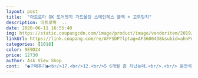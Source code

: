 ```yaml
---
layout: post 
title:  "아트로마 OK 도어엣지 가드몰딩 스테인레스 블랙 + 고무망치" 
description: 아트로마  ..
date: 2020-06-11 16:55:40 
img: https://static.coupangcdn.com/image/product/image/vendoritem/2019/02/20/3090689517/f80af82e-73a8-4fe3-8b6f-6a4447632ceb.jpg 
linkUrl: https://link.coupang.com/re/AFFSDP?lptag=AF3600438&subid=ahnPublicAsk&pageKey=1462997758&itemId=2516533731&vendorItemId=3090689517&traceid=V0-113-2487d445878d7407 
categories: [1018] 
color: 9E9D24 
price: 12730 
author: Ask View Shop 
cont:  "●구매후기●<br/>17.<br/>12.<br/>5 6개월 좀 지났는데.<br/>.<br/> 운전석 쪽 뒷문이 뻑뻑해졌다고 후기 남겼던 부분에 문제가 발생 해 재리뷰남깁니다.<br/><br/>[차량 제작할 때 문과 문 사이의 틈이 균일하지 않다는게 이런건가봐요]<br/>.<br/> ★주의사항에 나와있는 내용이군요.<br/>.<br/> 물때와 오염이 발생할 수 있으니, 주기적으로 관리해서 사용하라고... <br/>.<br/>; 이거 뺐다 꼈다 주기적으로 하실 분들만 구매하세요.<br/> ★<br/>가드가 생각보다 엄청 깊이 들어가더라구요ㅋㅋ<br/>같이 탄 언니도 소리 잘안들린다고 하더라구요ㅋㅋ<br/>고무망치에 갈색 이물질이 좀 묻어있어서 찝찝했지만 그냥 닦아서 사용했구요.<br/><br/>괜히 모양 이상한데 어거지로 끼웠다가 차 상할까봐.<br/>.<br/>ㅋ.<br/>ㅋ<br/>구매한지 3주 지난 지금에야 장착했네요.<br/><br/>그 다음 것도 그러면 또 빼고 그랬네요ㅠㅠ(4번째 사진)<br/>그래서 소리는 안났고 소리나는 분들은 고무망치로 더 두들겨보세요!!<br/>그래서 테스트해본게 아파트 지하주차장 들어갈 때 나는 경보음소리!!!<br/>그런 소리나는 차나 오토바이 지나가도 전처럼 시끄럽게 들리진 않습니다.<br/><br/>그리고 앞문에 시공하고나서 뒷문 열고 닫을때 끼는 소리 난다는 분들 계셔서 걱정했는데<br/>그리고 제품설명서가 따로 없어 시행착오가 있을 수 있어요.<br/><br/>그리고 짜르고나면 스테인레스가 모양이 너무 이상하게 되어있어서 빼고<br/>그리고, 세차+비 맞고 난 뒤 제품 틈새에 물이 장시간 고여서 변색, 부식을 가속화 시키는것 같습니다.<br/> 미세하게 부식되었던 곳에 장착했다 뺐더니 매우 심해져있네요... <br/>.<br/><br/>꼼꼼히 붙이고 다시붙이고 하였음에도 운전석쪽 뒷문이 열때마다 앞문에 장착한곳과 스쳐서 소리도 나고 뻑뻑해졌어요.<br/><br/>남자입니다, 작업시간은 30분안쪽, 꼭 손으로 눌러넣고 망치로 안때리고 앞줄을 살살당겨가며 맞춰서 망치질만해도 잘 들어갑니다 차량은 티볼리에어이구요<br/>다른 분들 후기보니, 여성임에도 쉽게하였다, 30분안에 하였다 하시는데.<br/>.<br/> 개인차이 같네요.<br/> 전 손재주가 부족한 편이라, 문짝4개 트렁크까지해서 1시간 정도 소요되었습니다.<br/> 생각보다 많이 남았구요.<br/><br/>다하고나니 깔끔하네요<br/>문4개 트렁크까지 됩니다 뒷문열때 앞문 부착면에 간섭없구요<br/>문바닥쪽 구석부분 망치질하기 힘든곳이있는데 고무를 살짝걸쳐놓고 밀어주면 자리를 잡아서 들어가네요<br/>문콕방지용으로 구매하였구요<br/>받을 때 고무냄새가 너무 심하게 났는데 이건 고무니깐 어쩔 수 없는 부분이니까 뭐.<br/>.<br/>!<br/>받자마자 사용하기 전에 10미터 전부 확인해봤는데 불량인 부분은 없어서 바로 시공했어요.<br/><br/>본네트,차량 문 4개,트렁크 하니깐 한 2미터 좀 안되게 남은 것 같아요.<br/><br/>어제,오늘 주행해봤는데 원래 풍절음이 나는지도 몰랐어서 이게 소음이 괜찮아진건지 원래 잘안들렸던건지 모르겠더라구요ㅋㅋㅋ<br/>운전석쪽 앞문은 제품을 장착했던 부분이 미세하게 스크래치가 났고, 뒷문은 티나게 스크래치가 났네요.<br/><br/>운전할 때 시끄러운 소리나는 자동차들 더러 있잖아요.<br/>우와와앙 하면서 시끄러운.<br/>.<br/><br/>이 인간이 이미 지 차에만 했더라구요ㅎㅎㅎㅎ<br/>이걸로 비교해보니깐 소리 확 줄어들었어요.<br/><br/>저는 오히려 가드하고 나서도 틈이 약간 있더라구요.<br/>(3번째 사진)<br/>저는 완전 만족.<br/>.<br/>! ㅎㅎ남친 차에도 해주려고했는데<br/>정말 차를 아끼시는 분이라면 추천하지 않습니다.<br/>(별 1개 추가로 차감합니다.<br/>)<br/>제 차는 양쪽 문 아래쪽이 이미 도어가드가 되어져있어서 아래쪽을 안해서 그나마 여유있게 할 수 있었어요.<br/><br/>제꺼는 불량인 부분이 없어서 좋았습니다.<br/><br/>제품:⭐️⭐️⭐️⭐️⭐️<br/>주의사항은 곡선면 부착시 한곳을 너무많이 망치로 두드리면 고무가 약간 까짐현상이있으니 주의하시구요,<br/>차량:15년식 쉐보레 캡티바<br/>차종은 아반떼xd 이며, 주관적으로 이쁜지는 모르겠어요.<br/><br/>추가후기입니다ㅎ<br/>풍절음 잡아주는거.<br/>.<br/>까진 좀 힘든가봐요ㅋ<br/>풍절음/소음 감소:⭐️⭐️⭐️⭐️⭐️<br/>풍절음을 잡아줄지는 주행 후 다시 후기 추가해보도록 하겠습니다<br/>한발짝 물러서서 보면 울퉁불퉁한곳이 있는데 거기를 다시 두드리면 또 들어가요.<br/><br/>후미등 셀프 교체할 때 보다 더 오래걸렸어요ㅠㅠ<br/>" 
---
```

